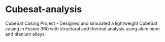 # Cubesat-analysis
CubeSat Casing Project - Designed and simulated a lightweight CubeSat casing in Fusion 360 with structural and thermal analysis using aluminium and titanium alloys.
